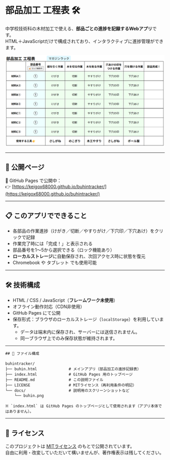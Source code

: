 # 部品加工 工程表 🛠️

中学校技術科の木材加工で使える、**部品ごとの進捗を記録するWebアプリ**です。  
HTML＋JavaScriptだけで構成されており、インタラクティブに進捗管理ができます。

![screenshot](docs/buhin.png) <!-- スクリーンショット画像は任意で配置 -->

---

## 🔗 公開ページ

📌 GitHub Pages で公開中：  
👉 [https://keigox68000.github.io/buhintracker/](https://keigox68000.github.io/buhintracker/)

---

## 📋 このアプリでできること

- 各部品の作業進捗（けがき／切断／やすりがけ／下穴印／下穴あけ）をクリックで記録
- 作業完了時には「完成！」と表示される
- 部品番号を1〜5から選択できる（ロック機能あり）
- **ローカルストレージ**に自動保存され、次回アクセス時に状態を復元
- Chromebook や タブレット でも使用可能

---

## 🛠️ 技術構成

- HTML / CSS / JavaScript（**フレームワーク未使用**）
- オフライン動作対応（CDN非使用）
- GitHub Pages にて公開
- 保存形式：ブラウザのローカルストレージ（`localStorage`）を利用しています。
  - データは端末内に保存され、サーバーには送信されません。
  - 同一ブラウザ上でのみ保存状態が維持されます。

---
```
## 📁 ファイル構成

buhintracker/
├── buhin.html              # メインアプリ（部品加工の進捗記録表）  
├── index.html              # GitHub Pages 用のトップページ  
├── README.md               # この説明ファイル  
├── LICENSE                 # MITライセンス（再利用条件の明記）  
└── docs/                   # 説明用のスクリーンショットなど  
    └── buhin.png  

※ `index.html` は GitHub Pages のトップページとして使用されます（アプリ本体ではありません）。
```
---

## 📄 ライセンス

このプロジェクトは [MITライセンス](LICENSE) のもとで公開されています。  
自由に利用・改変していただいて構いませんが、著作権表示は残してください。
